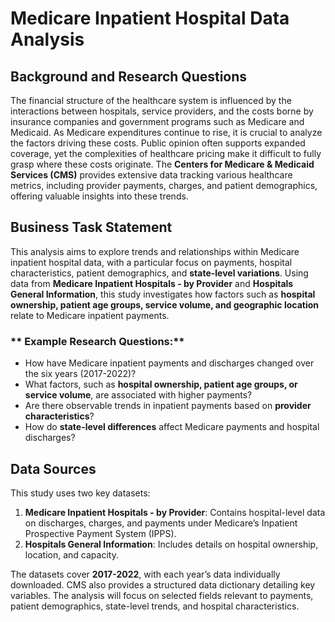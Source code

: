 # Medicare Inpatient Hospital Data Analysis  

## **Background and Research Questions**  
The financial structure of the healthcare system is influenced by the interactions between hospitals, service providers, and the costs borne by insurance companies and government programs such as Medicare and Medicaid. As Medicare expenditures continue to rise, it is crucial to analyze the factors driving these costs. Public opinion often supports expanded coverage, yet the complexities of healthcare pricing make it difficult to fully grasp where these costs originate. The **Centers for Medicare & Medicaid Services (CMS)** provides extensive data tracking various healthcare metrics, including provider payments, charges, and patient demographics, offering valuable insights into these trends.  

## **Business Task Statement**  
This analysis aims to explore trends and relationships within Medicare inpatient hospital data, with a particular focus on payments, hospital characteristics, patient demographics, and **state-level variations**. Using data from **Medicare Inpatient Hospitals - by Provider** and **Hospitals General Information**, this study investigates how factors such as **hospital ownership, patient age groups, service volume, and geographic location** relate to Medicare inpatient payments.  

### ** Example Research Questions:**  
- How have Medicare inpatient payments and discharges changed over the six years (2017-2022)?  
- What factors, such as **hospital ownership, patient age groups, or service volume**, are associated with higher payments?  
- Are there observable trends in inpatient payments based on **provider characteristics**?  
- How do **state-level differences** affect Medicare payments and hospital discharges?  

## **Data Sources**  
This study uses two key datasets:  
1. **Medicare Inpatient Hospitals - by Provider**: Contains hospital-level data on discharges, charges, and payments under Medicare’s Inpatient Prospective Payment System (IPPS).  
2. **Hospitals General Information**: Includes details on hospital ownership, location, and capacity.

The datasets cover **2017-2022**, with each year’s data individually downloaded. CMS also provides a structured data dictionary detailing key variables. The analysis will focus on selected fields relevant to payments, patient demographics, state-level trends, and hospital characteristics.  

